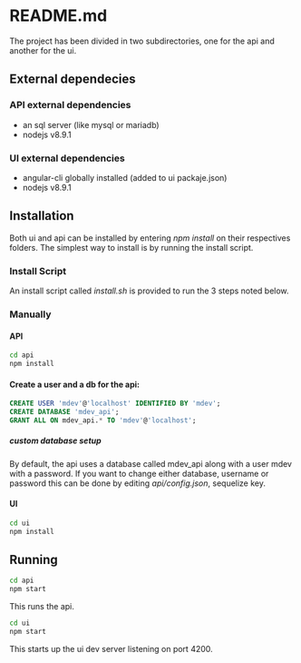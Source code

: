README.md
=========

The project has been divided in two subdirectories, one for the api and another for the ui.

## External dependecies

### API external dependencies

* an sql server (like mysql or mariadb)
* nodejs v8.9.1

### UI external dependencies

* angular-cli globally installed (added to ui packaje.json)
* nodejs v8.9.1

## Installation

Both ui and api can be installed by entering *npm install* on their respectives folders.
The simplest way to install is by running the install script.

### Install Script

An install script called *install.sh* is provided to run the 3 steps noted below.

### Manually

#### API

```bash
cd api
npm install
```

#### Create a user and a db for the api:

```sql
CREATE USER 'mdev'@'localhost' IDENTIFIED BY 'mdev';
CREATE DATABASE 'mdev_api';
GRANT ALL ON mdev_api.* TO 'mdev'@'localhost';
```

##### custom database setup

By default, the api uses a database called mdev_api along with a user mdev with a password.
If you want to change either database, username or password this can be done by editing *api/config.json*, sequelize key.

#### UI

```bash
cd ui
npm install
```

## Running

```bash
cd api
npm start
```
This runs the api.

```bash
cd ui
npm start
```
This starts up the ui dev server listening on port 4200.
